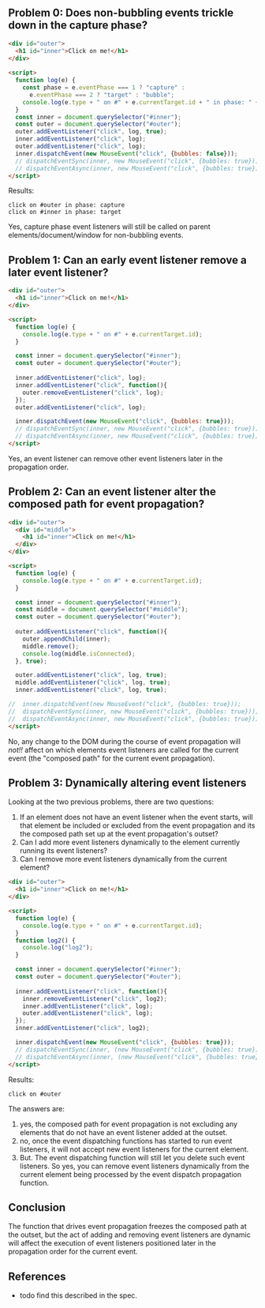 ## Problem 0: Does non-bubbling events trickle down in the capture phase?

```html
<div id="outer">
  <h1 id="inner">Click on me!</h1>
</div>
 
<script>
  function log(e) {
    const phase = e.eventPhase === 1 ? "capture" :
      e.eventPhase === 2 ? "target" : "bubble";
    console.log(e.type + " on #" + e.currentTarget.id + " in phase: " + phase);
  }
  const inner = document.querySelector("#inner");
  const outer = document.querySelector("#outer");
  outer.addEventListener("click", log, true);
  inner.addEventListener("click", log);
  outer.addEventListener("click", log);
  inner.dispatchEvent(new MouseEvent("click", {bubbles: false}));
  // dispatchEventSync(inner, new MouseEvent("click", {bubbles: true}));
  // dispatchEventAsync(inner, new MouseEvent("click", {bubbles: true}));
</script>
```     

Results:

```
click on #outer in phase: capture
click on #inner in phase: target
```

Yes, capture phase event listeners will still be called on parent elements/document/window for non-bubbling events. 

## Problem 1: Can an early event listener remove a later event listener?

```html
<div id="outer">
  <h1 id="inner">Click on me!</h1>
</div>

<script>
  function log(e) {
    console.log(e.type + " on #" + e.currentTarget.id);
  }                         

  const inner = document.querySelector("#inner");
  const outer = document.querySelector("#outer");
  
  inner.addEventListener("click", log);
  inner.addEventListener("click", function(){
    outer.removeEventListener("click", log);
  });
  outer.addEventListener("click", log);

  inner.dispatchEvent(new MouseEvent("click", {bubbles: true}));
  // dispatchEventSync(inner, new MouseEvent("click", {bubbles: true}));
  // dispatchEventAsync(inner, new MouseEvent("click", {bubbles: true}));
</script>
```   

Yes, an event listener can remove other event listeners later in the propagation order.

## Problem 2: Can an event listener alter the composed path for event propagation?

```html 
<div id="outer">
  <div id="middle">
    <h1 id="inner">Click on me!</h1>
  </div>
</div>

<script>
  function log(e) {
    console.log(e.type + " on #" + e.currentTarget.id);
  }                         

  const inner = document.querySelector("#inner");
  const middle = document.querySelector("#middle");
  const outer = document.querySelector("#outer");
  
  outer.addEventListener("click", function(){
    outer.appendChild(inner);
    middle.remove();
    console.log(middle.isConnected);
  }, true);

  outer.addEventListener("click", log, true);
  middle.addEventListener("click", log, true);
  inner.addEventListener("click", log, true);

//  inner.dispatchEvent(new MouseEvent("click", {bubbles: true}));
//  dispatchEventSync(inner, new MouseEvent("click", {bubbles: true}));
//  dispatchEventAsync(inner, new MouseEvent("click", {bubbles: true}));
</script>
```  

No, any change to the DOM during the course of event propagation will *not!!* affect on which elements event listeners are called for the current event (the "composed path" for the current event propagation). 

## Problem 3: Dynamically altering event listeners

Looking at the two previous problems, there are two questions:
 1. If an element does not have an event listener when the event starts, will that element be included or excluded from the event propagation and its the composed path set up at the event propagation's outset?
 2. Can I add more event listeners dynamically to the element currently running its event listeners?
 3. Can I remove more event listeners dynamically from the current element?

```html
<div id="outer">
  <h1 id="inner">Click on me!</h1>
</div>

<script>
  function log(e) {
    console.log(e.type + " on #" + e.currentTarget.id);
  }                         
  function log2() {
    console.log("log2");
  }                         

  const inner = document.querySelector("#inner");
  const outer = document.querySelector("#outer");
  
  inner.addEventListener("click", function(){
    inner.removeEventListener("click", log2);
    inner.addEventListener("click", log);
    outer.addEventListener("click", log);
  });
  inner.addEventListener("click", log2);

  inner.dispatchEvent(new MouseEvent("click", {bubbles: true}));
  // dispatchEventSync(inner, (new MouseEvent("click", {bubbles: true}));
  // dispatchEventAsync(inner, (new MouseEvent("click", {bubbles: true}));
</script>
```

Results:

```
click on #outer
```

The answers are:
1. yes, the composed path for event propagation is not excluding any elements that do not have an event listener added at the outset.
2. no, once the event dispatching functions has started to run event listeners, it will not accept new event listeners for the current element.
3. But. The event dispatching function will still let you delete such event listeners. So yes, you can remove event listeners dynamically from the current element being processed by the event dispatch propagation function.

## Conclusion

The function that drives event propagation freezes the composed path at the outset, but the act of adding and removing event listeners are dynamic will affect the execution of event listeners positioned later in the propagation order for the current event.

## References

  * todo find this described in the spec.